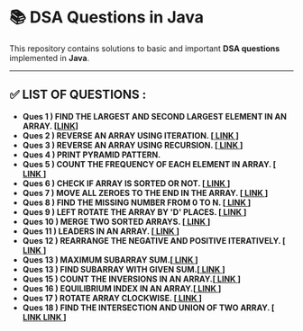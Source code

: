 <h1>📚 DSA Questions in Java</h1>

<p>This repository contains solutions to basic and important <strong> DSA questions</strong> implemented in <strong>Java</strong>.</p>

<hr>

<h2>✅ LIST OF QUESTIONS :</h2>

<ul>
  <li><strong>Ques 1 ) FIND THE LARGEST AND SECOND LARGEST ELEMENT IN AN ARRAY. [<a href="https://www.geeksforgeeks.org/problems/second-largest3735/1" target="_blank">LINK</a>]</strong></li>
  <li><strong>Ques 2 ) REVERSE AN ARRAY USING ITERATION. [<a href="https://www.geeksforgeeks.org/problems/reverse-an-array/1" target="_blank"> LINK </a>] </strong></li>
  <li><strong>Ques 3 ) REVERSE AN ARRAY USING RECURSION. [<a href="https://www.geeksforgeeks.org/problems/reverse-an-array/1" target="_blank"> LINK </a>] </strong></li>
  <li><strong>Ques 4 ) PRINT PYRAMID PATTERN. </strong></li>
  <li><strong>Ques 5 ) COUNT THE FREQUENCY OF EACH ELEMENT IN ARRAY. [<a href="https://www.geeksforgeeks.org/problems/find-the-frequency/1" target="_blank"> LINK </a>] </strong></li>
  <li><strong>Ques 6 ) CHECK IF ARRAY IS SORTED OR NOT. [<a href="https://www.geeksforgeeks.org/problems/check-if-an-array-is-sorted0701/1" target="_blank"> LINK </a>] </strong></li>
  <li><strong>Ques 7 ) MOVE ALL ZEROES TO THE END IN THE ARRAY. [<a href="https://www.geeksforgeeks.org/problems/move-all-zeroes-to-end-of-array0751/1" target="_blank"> LINK </a>] </strong></li>
  <li><strong>Ques 8 ) FIND THE MISSING NUMBER FROM 0 TO N. [<a href="https://www.geeksforgeeks.org/problems/missing-number-in-array1416/1" target="_blank"> LINK </a>] </strong></li>
  <li><strong>Ques 9 ) LEFT ROTATE THE ARRAY BY 'D' PLACES. [<a href="https://www.geeksforgeeks.org/problems/rotate-array-by-n-elements-1587115621/1" target="_blank"> LINK </a>] </strong></li>
  <li><strong>Ques 10 ) MERGE TWO SORTED ARRAYS. [<a href="https://www.geeksforgeeks.org/problems/merge-two-sorted-arrays-1587115620/1" target="_blank"> LINK </a>] </strong></li>
  <li><strong>Ques 11 ) LEADERS IN AN ARRAY. [<a href="https://www.geeksforgeeks.org/problems/leaders-in-an-array-1587115620/1" target="_blank"> LINK </a>] </strong></li>
  <li><strong>Ques 12 ) REARRANGE THE NEGATIVE AND POSITIVE ITERATIVELY. [<a href="https://www.geeksforgeeks.org/problems/arranging-the-array1131/1" target="_blank"> LINK </a>] </strong></li>
  <li><strong>Ques 13 ) MAXIMUM SUBARRAY SUM.[<a href="https://www.geeksforgeeks.org/problems/kadanes-algorithm-1587115620/1" target="_blank"> LINK </a>]  </strong></li>
  <li><strong>Ques 13 ) FIND SUBARRAY WITH GIVEN SUM.[<a href="https://www.geeksforgeeks.org/problems/subarray-with-given-sum-1587115621/1" target="_blank"> LINK </a>]  </strong></li>
  <li><strong>Ques 15 ) COUNT THE INVERSIONS IN AN ARRAY.[<a href="https://www.geeksforgeeks.org/problems/inversion-of-array-1587115620/1" target="_blank"> LINK </a>]  </strong></li>
  <li><strong>Ques 16 ) EQUILIBRIUM INDEX IN AN ARRAY.[<a href="https://www.geeksforgeeks.org/problems/equilibrium-point-1587115620/1" target="_blank"> LINK </a>]  </strong></li>
  <li><strong>Ques 17 ) ROTATE ARRAY CLOCKWISE. [<a href="https://www.geeksforgeeks.org/problems/rotate-array-clockwise/1" target="_blank"> LINK </a>]  </strong></li>
  <li><strong>Ques 18 ) FIND THE INTERSECTION AND UNION OF TWO ARRAY. [<a href="https://www.geeksforgeeks.org/problems/union-of-two-arrays3538/1" target="_blank"> LINK </a> <a href ="https://www.geeksforgeeks.org/problems/intersection-of-two-arrays-with-duplicate-elements/1" target="_blank"> LINK </a>]  </strong></li>
</ul>

